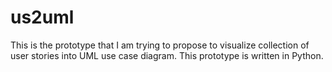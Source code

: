 # us2uml
This is the prototype that I am trying to propose to visualize collection of user stories into UML use case diagram. This prototype is written in Python.  
